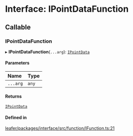 # Interface: IPointDataFunction

## Callable

### IPointDataFunction

▸ **IPointDataFunction**(`...arg`): [`IPointData`](IPointData.md)

#### Parameters

| Name | Type |
| :------ | :------ |
| `...arg` | `any` |

#### Returns

[`IPointData`](IPointData.md)

#### Defined in

[leafer/packages/interface/src/function/IFunction.ts:21](https://github.com/leaferjs/leafer/blob/0c6b9de/packages/interface/src/function/IFunction.ts#L21)
